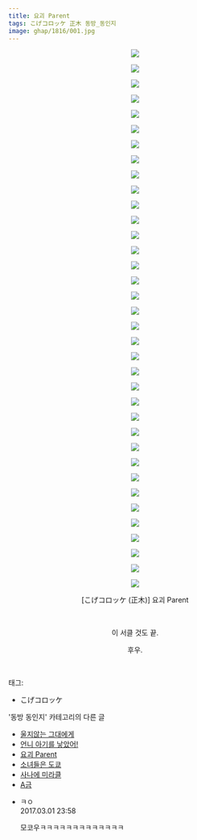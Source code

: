 ```yaml
---
title: 요괴 Parent
tags: こげコロッケ 正木 동방_동인지
image: ghap/1816/001.jpg
---
```

<div class="article">
<p style="text-align: center; clear: none; float: none;"><img src="{{ site.nasurl }}/ghap/1816/001.jpg"/></p>
<p style="text-align: center; clear: none; float: none;"><img src="{{ site.nasurl }}/ghap/1816/002.jpg"/></p>
<p style="text-align: center; clear: none; float: none;"><img src="{{ site.nasurl }}/ghap/1816/003.jpg"/></p>
<p style="text-align: center; clear: none; float: none;"><img src="{{ site.nasurl }}/ghap/1816/004.jpg"/></p>
<p style="text-align: center; clear: none; float: none;"><img src="{{ site.nasurl }}/ghap/1816/005.jpg"/></p>
<p style="text-align: center; clear: none; float: none;"><img src="{{ site.nasurl }}/ghap/1816/006.jpg"/></p>
<p style="text-align: center; clear: none; float: none;"><img src="{{ site.nasurl }}/ghap/1816/007.jpg"/></p>
<p style="text-align: center; clear: none; float: none;"><img src="{{ site.nasurl }}/ghap/1816/008.jpg"/></p>
<p style="text-align: center; clear: none; float: none;"><img src="{{ site.nasurl }}/ghap/1816/009.jpg"/></p>
<p style="text-align: center; clear: none; float: none;"><img src="{{ site.nasurl }}/ghap/1816/010.jpg"/></p>
<p style="text-align: center; clear: none; float: none;"><img src="{{ site.nasurl }}/ghap/1816/011.jpg"/></p>
<p style="text-align: center; clear: none; float: none;"><img src="{{ site.nasurl }}/ghap/1816/012.jpg"/></p>
<p style="text-align: center; clear: none; float: none;"><img src="{{ site.nasurl }}/ghap/1816/013.jpg"/></p>
<p style="text-align: center; clear: none; float: none;"><img src="{{ site.nasurl }}/ghap/1816/014.jpg"/></p>
<p style="text-align: center; clear: none; float: none;"><img src="{{ site.nasurl }}/ghap/1816/015.jpg"/></p>
<p style="text-align: center; clear: none; float: none;"><img src="{{ site.nasurl }}/ghap/1816/016.jpg"/></p>
<p style="text-align: center; clear: none; float: none;"><img src="{{ site.nasurl }}/ghap/1816/017.jpg"/></p>
<p style="text-align: center; clear: none; float: none;"><img src="{{ site.nasurl }}/ghap/1816/018.jpg"/></p>
<p style="text-align: center; clear: none; float: none;"><img src="{{ site.nasurl }}/ghap/1816/019.jpg"/></p>
<p style="text-align: center; clear: none; float: none;"><img src="{{ site.nasurl }}/ghap/1816/020.jpg"/></p>
<p style="text-align: center; clear: none; float: none;"><img src="{{ site.nasurl }}/ghap/1816/021.jpg"/></p>
<p style="text-align: center; clear: none; float: none;"><img src="{{ site.nasurl }}/ghap/1816/022.jpg"/></p>
<p style="text-align: center; clear: none; float: none;"><img src="{{ site.nasurl }}/ghap/1816/023.jpg"/></p>
<p style="text-align: center; clear: none; float: none;"><img src="{{ site.nasurl }}/ghap/1816/024.jpg"/></p>
<p style="text-align: center; clear: none; float: none;"><img src="{{ site.nasurl }}/ghap/1816/025.jpg"/></p>
<p style="text-align: center; clear: none; float: none;"><img src="{{ site.nasurl }}/ghap/1816/026.jpg"/></p>
<p style="text-align: center; clear: none; float: none;"><img src="{{ site.nasurl }}/ghap/1816/027.jpg"/></p>
<p style="text-align: center; clear: none; float: none;"><img src="{{ site.nasurl }}/ghap/1816/028.jpg"/></p>
<p style="text-align: center; clear: none; float: none;"><img src="{{ site.nasurl }}/ghap/1816/029.jpg"/></p>
<p style="text-align: center; clear: none; float: none;"><img src="{{ site.nasurl }}/ghap/1816/030.jpg"/></p>
<p style="text-align: center; clear: none; float: none;"><img src="{{ site.nasurl }}/ghap/1816/031.jpg"/></p>
<p style="text-align: center; clear: none; float: none;"><img src="{{ site.nasurl }}/ghap/1816/032.jpg"/></p>
<p style="text-align: center; clear: none; float: none;"><img src="{{ site.nasurl }}/ghap/1816/033.jpg"/></p>
<p style="text-align: center; clear: none; float: none;"><img src="{{ site.nasurl }}/ghap/1816/034.jpg"/></p>
<p style="text-align: center; clear: none; float: none;"><img src="{{ site.nasurl }}/ghap/1816/035.jpg"/></p>
<p style="text-align: center; clear: none; float: none;"><img src="{{ site.nasurl }}/ghap/1816/036.jpg"/></p>
<p style="text-align: center; clear: none; float: none;">[こげコロッケ (正木)] 요괴 Parent</p>
<p style="text-align: center; clear: none; float: none;"><br/></p>
<p style="text-align: center; clear: none; float: none;">이 서클 것도 끝.</p>
<p style="text-align: center; clear: none; float: none;">후우.</p>
<p><br/></p>
</div><div class="tagTrail">
<p>태그: </p>
<ul>
<li>こげコロッケ</li>
</ul>
</div><div class="another">
<p>'동방 동인지' 카테고리의 다른 글</p>
<ul>
<li><a href="/2016-08-25-ghap_1818">울지않는 그대에게</a></li>
<li><a href="/2016-08-25-ghap_1817">언니 아기를 낳았어!</a></li>
<li><a href="/2016-08-25-ghap_1816">요괴 Parent</a></li>
<li><a href="/2016-08-25-ghap_1815">소녀들은 도쿄</a></li>
<li><a href="/2016-08-25-ghap_1814">사나에 미라클</a></li>
<li><a href="/2016-08-25-ghap_1813">A금</a></li>
</ul>
</div><div class="cb_module cb_fluid">
<div class="cb_wrt cb_profile">
<div class="comment">
<ul>
<li class="cb_thumb_off" id="comment14928786">
<div class="cb_comment_area">
<div class="cb_info_area">
<div class="cb_section">
<span class="cb_nick_name">ㅋㅇ</span>
</div>
<div class="cb_section">
<span class="cb_date">2017.03.01 23:58 </span>
</div>
</div>
<div class="cb_dsc_comment">
<p class="cb_dsc">
											모코우ㅋㅋㅋㅋㅋㅋㅋㅋㅋㅋㅋㅋㅋ
										</p>
</div>
</div></li>
</ul>
</div>
</div><!-- commentList close -->
</div>
